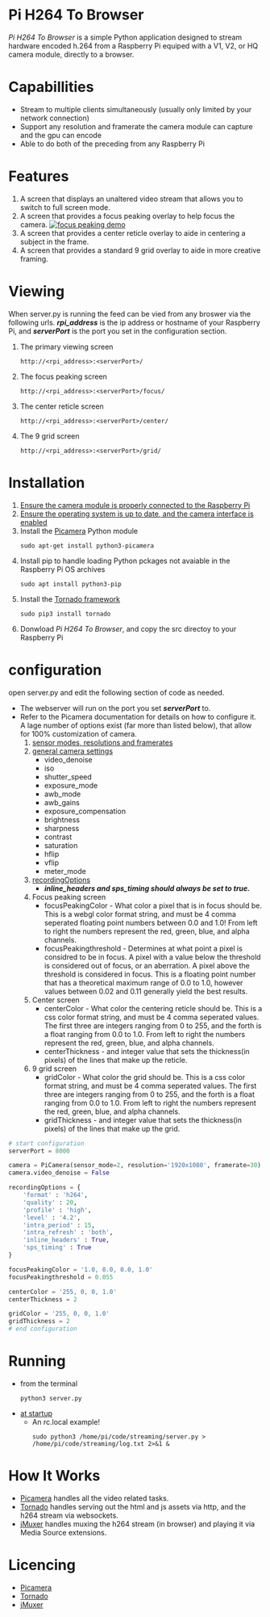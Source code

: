 # Pi H264 To Browser
*Pi H264 To Browser* is a simple Python application designed to stream hardware encoded h.264 from a Raspberry Pi equiped with a V1, V2, or HQ camera module, directly to a browser. 

# Capabillities
- Stream to multiple clients simultaneously (usually only limited by your network connection) 
- Support any resolution and framerate the camera module can capture and the gpu can encode 
- Able to do both of the preceding from any Raspberry Pi

# Features
1. A screen that displays an unaltered video stream that allows you to switch to full screen mode.
2. A screen that provides a focus peaking overlay to help focus the camera.
    [![focus peaking demo ](https://raw.githubusercontent.com/dans98/pi-h264-to-browser/main/readmeAssets/focusPeakingDemo.jpg)](http://www.youtube.com/watch?v=BtihM-EcTzU "focus peaking demo ")   
3. A screen that provides a center reticle overlay to aide in centering a subject in the frame.
4. A screen that provides a standard 9 grid overlay to aide in more creative framing.

# Viewing
When server.py is running the feed can be vied from any broswer via the following urls. **_rpi_address_** is the ip address or hostname of your Raspberry Pi, and **_serverPort_** is the port you set in the configuration section.  
1. The primary viewing screen 
    ```
    http://<rpi_address>:<serverPort>/
    ```
2. The focus peaking screen 
    ```
    http://<rpi_address>:<serverPort>/focus/
    ```
3. The center reticle screen 
    ```
    http://<rpi_address>:<serverPort>/center/
    ```
4. The 9 grid screen 
    ```
    http://<rpi_address>:<serverPort>/grid/
    ```
# Installation
1. [Ensure the camera module is properly connected to the Raspberry Pi](https://projects.raspberrypi.org/en/projects/getting-started-with-picamera/2)
2. [Ensure the operating system is up to date, and the camera interface is enabled](https://www.raspberrypi.org/documentation/configuration/camera.md)
3. Install the [Picamera](https://picamera.readthedocs.io/en/release-1.13/) Python module
    ```
    sudo apt-get install python3-picamera
    ```
4. Install pip to handle loading Python pckages not avaiable in the Raspberry Pi OS archives
    ```
    sudo apt install python3-pip
    ```
5. Install the [Tornado framework](https://www.tornadoweb.org/en/stable/)
    ```
    sudo pip3 install tornado
    ```
6. Donwload *Pi H264 To Browser*, and copy the src directoy to your Raspberry Pi    

# configuration
open server.py and edit the following section of code as needed. 
- The webserver will run on the port you set **_serverPort_** to.  
- Refer to the Picamera documentation for details on how to configure it. A lage number of options exist (far more than listed below), that allow for 100% customization of camera. 
    1. [sensor modes, resolutions and framerates](https://picamera.readthedocs.io/en/release-1.13/fov.html#sensor-modes)
    2. [general camera settings](https://picamera.readthedocs.io/en/release-1.13/api_camera.html#picamera.PiCamera.ISO)
        * video_denoise
        * iso
        * shutter_speed
        * exposure_mode
        * awb_mode
        * awb_gains
        * exposure_compensation
        * brightness
        * sharpness
        * contrast
        * saturation
        * hflip
        * vflip
        * meter_mode
    3. [recordingOptions](https://picamera.readthedocs.io/en/release-1.13/api_camera.html#picamera.PiCamera.start_recording)
        *  **_inline_headers and sps_timing should always be set to true._**
    4. Focus peaking screen
        * focusPeakingColor - What color a pixel that is in focus should be. This is a webgl color format string, and must be 4 comma seperated floating point numbers between 0.0 and 1.0! From left to right the numbers represent the red, green, blue, and alpha channels. 
        * focusPeakingthreshold - Determines at what point a pixel is considred to be in focus. A pixel with a value below the threshold is considered out of focus, or an aberration. A pixel above the threshold is considered in focus. This is a floating point number that has a theoretical maximum range of 0.0 to 1.0, however values between 0.02 and 0.11 generally yield the best results.   
    5. Center screen
        * centerColor - What color the centering reticle should be. This is a css color format string, and must be 4 comma seperated values. The first three are integers ranging from 0 to 255, and the forth is a float ranging from 0.0 to 1.0. From left to right the numbers represent the red, green, blue, and alpha channels.   
        * centerThickness - and integer value that sets the thickness(in pixels) of the lines that make up the reticle.
    5. 9 grid screen
        * gridColor - What color the grid should be. This is a css color format string, and must be 4 comma seperated values. The first three are integers ranging from 0 to 255, and the forth is a float ranging from 0.0 to 1.0. From left to right the numbers represent the red, green, blue, and alpha channels.   
        * gridThickness - and integer value that sets the thickness(in pixels) of the lines that make up the grid.
```python
# start configuration
serverPort = 8000

camera = PiCamera(sensor_mode=2, resolution='1920x1080', framerate=30)
camera.video_denoise = False

recordingOptions = {
    'format' : 'h264', 
    'quality' : 20, 
    'profile' : 'high', 
    'level' : '4.2', 
    'intra_period' : 15, 
    'intra_refresh' : 'both', 
    'inline_headers' : True, 
    'sps_timing' : True
}

focusPeakingColor = '1.0, 0.0, 0.0, 1.0'
focusPeakingthreshold = 0.055

centerColor = '255, 0, 0, 1.0'
centerThickness = 2

gridColor = '255, 0, 0, 1.0'
gridThickness = 2
# end configuration
```

# Running 
- from the terminal
    ```
    python3 server.py
    ```
- [at startup](https://www.dexterindustries.com/howto/run-a-program-on-your-raspberry-pi-at-startup/)
  * An rc.local example!
    ```
    sudo python3 /home/pi/code/streaming/server.py > /home/pi/code/streaming/log.txt 2>&1 &
    ```
# How It Works
- [Picamera](https://picamera.readthedocs.io/en/release-1.13/) handles all the video related tasks.
- [Tornado](https://www.tornadoweb.org/en/stable/) handles serving out the html and js assets via http, and the h264 stream via websockets.
- [jMuxer](https://github.com/samirkumardas/jmuxer) handles muxing the h264 stream (in browser) and playing it via Media Source extensions. 

# Licencing
- [Picamera](https://github.com/waveform80/picamera/blob/master/LICENSE.txt)
- [Tornado](https://github.com/tornadoweb/tornado/blob/master/LICENSE)
- [jMuxer](https://github.com/samirkumardas/jmuxer/blob/master/LICENSE)
